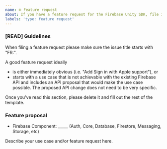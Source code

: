 ```yaml
---
name: ➕ Feature request
about: If you have a feature request for the Firebase Unity SDK, file it here.
labels: 'type: feature request'
---
```


<!-- DO NOT DELETE
validate_template=true
template_path=.github/ISSUE_TEMPLATE/feature-request.md
-->

### [READ] Guidelines

When filing a feature request please make sure the issue title starts with "FR:".

A good feature request ideally
* is either immediately obvious (i.e. "Add Sign in with Apple support"), or
* starts with a use case that is not achievable with the existing Firebase API and
  includes an API proposal that would make the use case possible. The proposed API
  change does not need to be very specific.

Once you've read this section, please delete it and fill out the rest of the template.

### Feature proposal

* Firebase Component: _____ (Auth, Core, Database, Firestore, Messaging, Storage, etc)

Describe your use case and/or feature request here.
